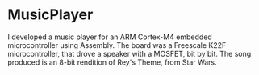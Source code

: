 # MusicPlayer
I developed a music player for an ARM Cortex-M4 embedded microcontroller using Assembly. The board was a Freescale K22F microcontroller, that drove a speaker with a MOSFET, bit by bit. The song produced is an 8-bit rendition of Rey's Theme, from Star Wars.

